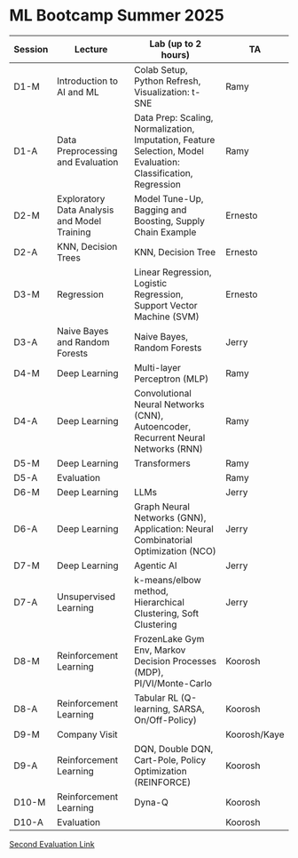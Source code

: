 # ML Bootcamp Summer 2025

| Session | Lecture | Lab (up to 2 hours) | TA |
| ------- | ------- | ------------------- | -- |
| D1-M | Introduction to AI and ML | Colab Setup, Python Refresh, Visualization: t-SNE | Ramy |
| D1-A | Data Preprocessing and Evaluation | Data Prep: Scaling, Normalization, Imputation, Feature Selection, Model Evaluation: Classification, Regression | Ramy |
| D2-M | Exploratory Data Analysis and Model Training | Model Tune-Up, Bagging and Boosting, Supply Chain Example | Ernesto |
| D2-A | KNN, Decision Trees | KNN, Decision Tree | Ernesto |
| D3-M | Regression | Linear Regression, Logistic Regression, Support Vector Machine (SVM) | Ernesto |
| D3-A | Naive Bayes and Random Forests | Naive Bayes, Random Forests | Jerry |
| D4-M | Deep Learning | Multi-layer Perceptron (MLP) | Ramy |
| D4-A | Deep Learning | Convolutional Neural Networks (CNN), Autoencoder, Recurrent Neural Networks (RNN) | Ramy |
| D5-M | Deep Learning | Transformers | Ramy |
| D5-A | Evaluation |  | Ramy |
| D6-M | Deep Learning | LLMs | Jerry |
| D6-A | Deep Learning | Graph Neural Networks (GNN), Application: Neural Combinatorial Optimization (NCO) | Jerry |
| D7-M | Deep Learning | Agentic AI | Jerry |
| D7-A | Unsupervised Learning | k-means/elbow method, Hierarchical Clustering, Soft Clustering | Jerry |
| D8-M | Reinforcement Learning | FrozenLake Gym Env, Markov Decision Processes (MDP), PI/VI/Monte-Carlo | Koorosh |
| D8-A | Reinforcement Learning | Tabular RL (Q-learning, SARSA, On/Off-Policy) | Koorosh |
| D9-M | Company Visit | | Koorosh/Kaye |
| D9-A | Reinforcement Learning | DQN, Double DQN, Cart-Pole, Policy Optimization (REINFORCE) | Koorosh |
| D10-M | Reinforcement Learning | Dyna-Q | Koorosh |
| D10-A | Evaluation |  | Koorosh |

[Second Evaluation Link](https://docs.google.com/forms/d/e/1FAIpQLSc3vZ4yszKcNk6bEJaBcNkDJMyhWOAGuk_D6i6zbaV4ah9GCg/viewform?usp=dialog)
